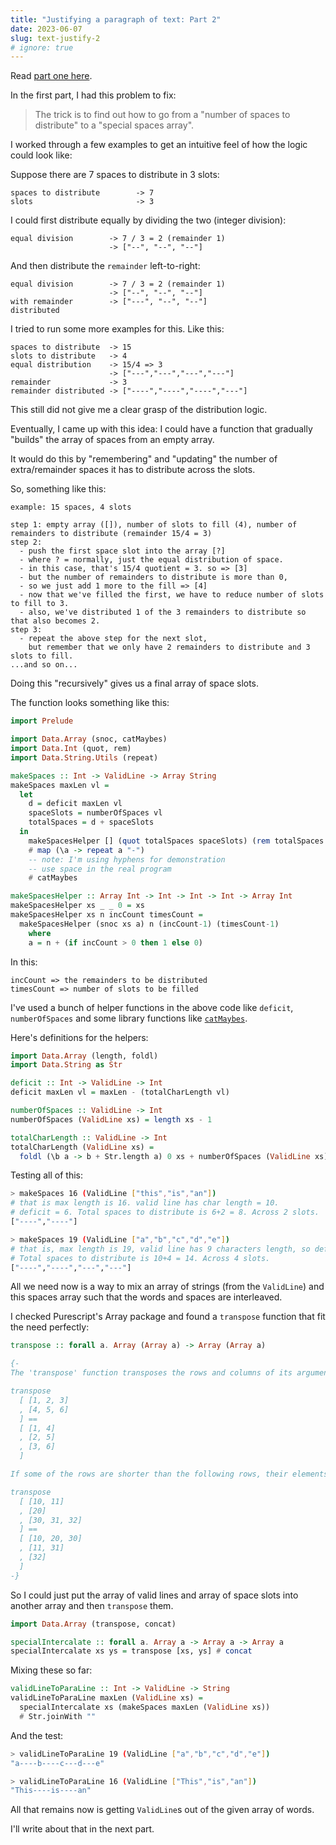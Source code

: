```yaml
---
title: "Justifying a paragraph of text: Part 2"
date: 2023-06-07
slug: text-justify-2
# ignore: true
---
```


Read [part one here](/text-justify).

In the first part, I had this problem to fix:

> The trick is to find out how to go from a "number of spaces to distribute" to a "special spaces array".

I worked through a few examples to get an intuitive feel of how the logic could look like:

Suppose there are 7 spaces to distribute in 3 slots:

```text
spaces to distribute        -> 7
slots                       -> 3
```

I could first distribute equally by dividing the two (integer division):

```text
equal division        -> 7 / 3 = 2 (remainder 1)
                      -> ["--", "--", "--"]
```

And then distribute the `remainder` left-to-right:

```text
equal division        -> 7 / 3 = 2 (remainder 1)
                      -> ["--", "--", "--"]
with remainder        -> ["---", "--", "--"]
distributed
```

I tried to run some more examples for this. Like this:

```text
spaces to distribute  -> 15
slots to distribute   -> 4
equal distribution    -> 15/4 => 3
                      -> ["---","---","---","---"]
remainder             -> 3
remainder distributed -> ["----","----","----","---"]
```

This still did not give me a clear grasp of the distribution logic.

Eventually, I came up with this idea: I could have a function that gradually "builds" the array of spaces from an empty array.

It would do this by "remembering" and "updating" the number of extra/remainder spaces it has to distribute across the slots.

So, something like this:

```text
example: 15 spaces, 4 slots

step 1: empty array ([]), number of slots to fill (4), number of remainders to distribute (remainder 15/4 = 3)
step 2:
  - push the first space slot into the array [?]
  - where ? = normally, just the equal distribution of space.
  - in this case, that's 15/4 quotient = 3. so => [3]
  - but the number of remainders to distribute is more than 0,
  - so we just add 1 more to the fill => [4]
  - now that we've filled the first, we have to reduce number of slots to fill to 3.
  - also, we've distributed 1 of the 3 remainders to distribute so that also becomes 2.
step 3:
  - repeat the above step for the next slot,
    but remember that we only have 2 remainders to distribute and 3 slots to fill.
...and so on...
```

Doing this "recursively" gives us a final array of space slots.

The function looks something like this:

```haskell
import Prelude

import Data.Array (snoc, catMaybes)
import Data.Int (quot, rem)
import Data.String.Utils (repeat)

makeSpaces :: Int -> ValidLine -> Array String
makeSpaces maxLen vl =
  let
    d = deficit maxLen vl
    spaceSlots = numberOfSpaces vl
    totalSpaces = d + spaceSlots
  in
    makeSpacesHelper [] (quot totalSpaces spaceSlots) (rem totalSpaces spaceSlots) spaceSlots
    # map (\a -> repeat a "-")
    -- note: I'm using hyphens for demonstration
    -- use space in the real program
    # catMaybes

makeSpacesHelper :: Array Int -> Int -> Int -> Int -> Array Int
makeSpacesHelper xs _ _ 0 = xs
makeSpacesHelper xs n incCount timesCount =
  makeSpacesHelper (snoc xs a) n (incCount-1) (timesCount-1)
    where
    a = n + (if incCount > 0 then 1 else 0)
```

In this:

```
incCount => the remainders to be distributed
timesCount => number of slots to be filled
```

I've used a bunch of helper functions in the above code like `deficit`, `numberOfSpaces` and some library functions like [`catMaybes`][catmaybes].

Here's definitions for the helpers:

```haskell
import Data.Array (length, foldl)
import Data.String as Str

deficit :: Int -> ValidLine -> Int
deficit maxLen vl = maxLen - (totalCharLength vl)

numberOfSpaces :: ValidLine -> Int
numberOfSpaces (ValidLine xs) = length xs - 1

totalCharLength :: ValidLine -> Int
totalCharLength (ValidLine xs) =
  foldl (\b a -> b + Str.length a) 0 xs + numberOfSpaces (ValidLine xs)
```

Testing all of this:

```bash
> makeSpaces 16 (ValidLine ["this","is","an"])
# that is max length is 16. valid line has char length = 10.
# deficit = 6. Total spaces to distribute is 6+2 = 8. Across 2 slots.
["----","----"]

> makeSpaces 19 (ValidLine ["a","b","c","d","e"])
# that is, max length is 19, valid line has 9 characters length, so deficit is 10.
# Total spaces to distribute is 10+4 = 14. Across 4 slots.
["----","----","---","---"]
```

All we need now is a way to mix an array of strings (from the `ValidLine`) and this spaces array such that the words and spaces are interleaved.

I checked Purescript's Array package and found a `transpose` function that fit the need perfectly:

```haskell
transpose :: forall a. Array (Array a) -> Array (Array a)

{-
The 'transpose' function transposes the rows and columns of its argument. For example,

transpose
  [ [1, 2, 3]
  , [4, 5, 6]
  ] ==
  [ [1, 4]
  , [2, 5]
  , [3, 6]
  ]

If some of the rows are shorter than the following rows, their elements are skipped:

transpose
  [ [10, 11]
  , [20]
  , [30, 31, 32]
  ] ==
  [ [10, 20, 30]
  , [11, 31]
  , [32]
  ]
-}

```

So I could just put the array of valid lines and array of space slots into another array and then `transpose` them.

```haskell
import Data.Array (transpose, concat)

specialIntercalate :: forall a. Array a -> Array a -> Array a
specialIntercalate xs ys = transpose [xs, ys] # concat
```

Mixing these so far:

```haskell
validLineToParaLine :: Int -> ValidLine -> String
validLineToParaLine maxLen (ValidLine xs) =
  specialIntercalate xs (makeSpaces maxLen (ValidLine xs))
  # Str.joinWith ""
```

And the test:

```bash
> validLineToParaLine 19 (ValidLine ["a","b","c","d","e"])
"a----b----c---d---e"

> validLineToParaLine 16 (ValidLine ["This","is","an"])
"This----is----an"
```

All that remains now is getting `ValidLine`s out of the given array of words.

I'll write about that in the next part.

[catmaybes]: https://pursuit.purescript.org/
